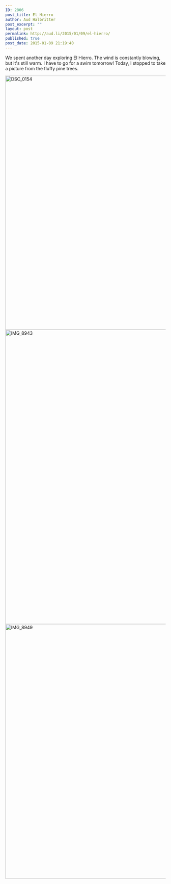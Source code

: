 ```yaml
---
ID: 2806
post_title: El Hierro
author: Aud Halbritter
post_excerpt: ""
layout: post
permalink: http://aud.li/2015/01/09/el-hierro/
published: true
post_date: 2015-01-09 21:19:40
---
```

We spent another day exploring El Hierro. The wind is constantly blowing, but it's still warm. I have to go for a swim tomorrow! Today, I stopped to take a picture from the fluffy pine trees.

<a href="http://aud.li/wp-content/uploads/2015/01/DSC_0154.jpg"><img class="alignnone size-full wp-image-2807" src="http://aud.li/wp-content/uploads/2015/01/DSC_0154.jpg" alt="DSC_0154" width="1200" height="798" /></a> <a href="http://aud.li/wp-content/uploads/2015/01/IMG_8943.jpg"><img class="alignnone size-full wp-image-2808" src="http://aud.li/wp-content/uploads/2015/01/IMG_8943.jpg" alt="IMG_8943" width="1200" height="924" /></a> <a href="http://aud.li/wp-content/uploads/2015/01/IMG_8949.jpg"><img class="alignnone size-full wp-image-2809" src="http://aud.li/wp-content/uploads/2015/01/IMG_8949.jpg" alt="IMG_8949" width="1200" height="800" /></a>

&nbsp;